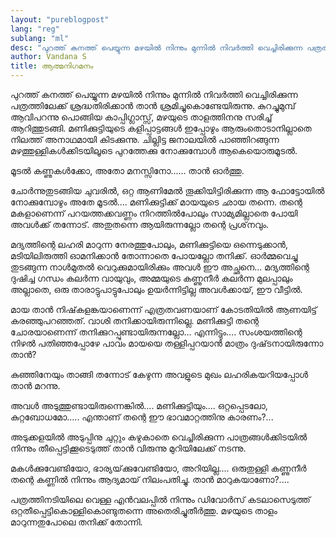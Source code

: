 ```yaml
---
layout: "pureblogpost"
lang: "reg"
sublang: "ml"
desc: "പുറത്ത്‌ കനത്ത്‌ പെയ്യുന്ന മഴയില്‍ നിന്നും മുന്നില്‍ നിവര്‍ത്തി വെച്ചിരിക്കുന്ന പത്രത്തിലേക്ക്‌ ശ്രദ്ധതിരിക്കാന്‍ താന്‍ ശ്രമിച്ചുകൊണ്ടേയിരുന്നു."
author: Vandana S
title: ആത്മനിഗമനം
---
```


പുറത്ത്‌ കനത്ത്‌ പെയ്യുന്ന മഴയില്‍ നിന്നും മുന്നില്‍ നിവര്‍ത്തി വെച്ചിരിക്കുന്ന പത്രത്തിലേക്ക്‌ ശ്രദ്ധതിരിക്കാന്‍ താന്‍ ശ്രമിച്ചുകൊണ്ടേയിരുന്നു. കുറച്ചുമുമ്പ്‌ ആവിപറന്നു പൊങ്ങിയ കാപ്പിഗ്ലാസ്സ്‌, മഴയുടെ താളത്തിനനു സരിച്ച്‌ ആറിത്തുടങ്ങി. മണിക്കുട്ടിയുടെ കളിപ്പാട്ടങ്ങള്‍ ഇപ്പോഴും ആരുംതൊടാനില്ലാതെ നിലത്ത്‌ അനാഥമായി കിടക്കുന്നു. ചില്ലിട്ട ജനാലയില്‍ പാഞ്ഞിറങ്ങുന്ന മഴത്തുള്ളികള്‍ക്കിടയിലൂടെ പുറത്തേക്കു നോക്കുമ്പോള്‍ ആകെയൊരുമൂടല്‍. 

മൂടല്‍ കണ്ണുകള്‍ക്കോ, അതോ മനസ്സിനോ...... താന്‍ ഓര്‍ത്തു.

ചോര്‍ന്നുതുടങ്ങിയ ചുവരില്‍, ഒറ്റ ആണിമേല്‍ തൂക്കിയിട്ടിരിക്കുന്ന ആ ഫോട്ടോയില്‍ നോക്കുമ്പോഴും അതേ മൂടല്‍.... മണിക്കുട്ടിക്ക്‌ മായയുടെ ഛായ തന്നെ. തന്റെ മകളാണെന്ന്‌ പറയത്തക്കവണ്ണം നിറത്തില്‍പോലും സാമ്യമില്ലാതെ പോയി അവള്‍ക്ക്‌ തന്നോട്‌. അതുതന്നെ ആയിരുന്നല്ലോ തന്റെ പ്രശ്‌നവും. 

മദ്യത്തിന്റെ ലഹരി മാറുന്ന നേരത്തുപോലും, മണിക്കുട്ടിയെ ഒന്നെടുക്കാന്‍, മടിയിലിരുത്തി ഓമനിക്കാന്‍ തോന്നാതെ പോയല്ലോ തനിക്ക്‌. ഓര്‍മ്മവെച്ചു തുടങ്ങുന്ന നാള്‍മുതല്‍ വെറുക്കുമായിരിക്കും അവള്‍ ഈ അച്ഛനെ... മദ്യത്തിന്റെ ദുഷിച്ച ഗന്ധം കലര്‍ന്ന വായുവും, അമ്മയുടെ കണ്ണുനീര്‍ കലര്‍ന്ന മുലപ്പാലും അല്ലാതെ, ഒരു താരാട്ടുപാട്ടുപോലും ഉയര്‍ന്നിട്ടില്ല അവള്‍ക്കായ്‌, ഈ വീട്ടില്‍.

മായ താന്‍ നിഷ്‌കളങ്കയാണെന്ന്‌ എത്രതവണയാണ്‌ കോടതിയില്‍ ആണയിട്ട്‌ കരഞ്ഞുപറഞ്ഞത്‌. വാശി തനിക്കായിരുന്നില്ലെ. മണിക്കുട്ടി തന്റെ ചോരയാണെന്ന്‌ തനിക്കുറപ്പുണ്ടായിരുന്നല്ലോ... എന്നിട്ടും.... സംശയത്തിന്റെ നിഴല്‍ പതിഞ്ഞപ്പോഴേ പാവം മായയെ തള്ളിപ്പറയാന്‍ മാത്രം ദുഷ്‌ടനായിരുന്നോ താന്‍?

കുഞ്ഞിനേയും താങ്ങി തന്നോട്‌ കേഴുന്ന അവളുടെ മുഖം ലഹരികയറിയപ്പോള്‍ താന്‍ മറന്നു.

അവള്‍ അടുത്തുണ്ടായിരുന്നെങ്കില്‍.... മണിക്കുട്ടിയും.... ഒറ്റപ്പെടലോ, കുറ്റബോധമോ..... എന്താണ്‌ തന്റെ ഈ ഭാവമാറ്റത്തിനു  കാരണം?...

അടുക്കളയില്‍ അടുപ്പിനു ചുറ്റും കഴുകാതെ വെച്ചിരിക്കുന്ന പാത്രങ്ങള്‍ക്കിടയില്‍ നിന്നും തീപ്പെട്ടിക്കൂടെടുത്ത്‌ താന്‍ വിരുന്നു മുറിയിലേക്ക്‌ നടന്നു. 

മകള്‍ക്കുവേണ്ടിയോ, ഭാര്യയ്‌ക്കുവേണ്ടിയോ, അറിയില്ല.... ഒരുതുള്ളി കണ്ണുനീര്‍ തന്റെ കണ്ണില്‍ നിന്നും ആദ്യമായ്‌ നിലംപതിച്ചു. താന്‍ മാറുകയാണോ?....

പത്രത്തിനടിയിലെ വെള്ള എന്‍വലപ്പില്‍ നിന്നും ഡിവോര്‍സ്‌ കടലാസെടുത്ത്‌ ഒറ്റതീപ്പെട്ടികൊള്ളികൊണ്ടുതന്നെ അതെരിച്ചുതീര്‍ത്തു. മഴയുടെ താളം മാറുന്നതുപോലെ തനിക്ക്‌ തോന്നി. 
